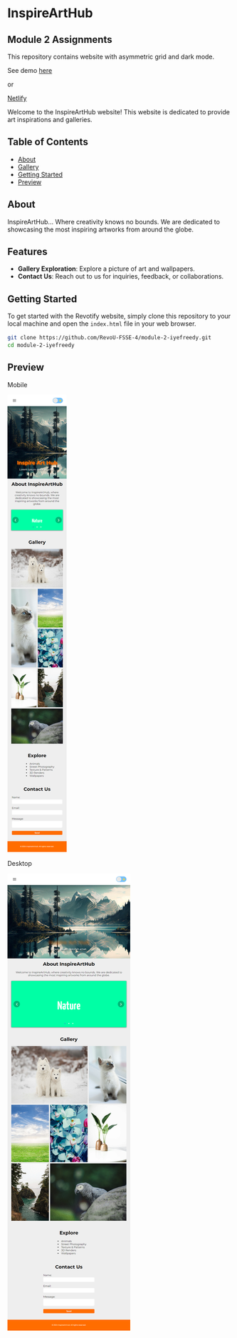 # InspireArtHub

## Module 2 Assignments

This repository contains website with asymmetric grid and dark mode.

See demo [here](https://freedcode.shop)

or

[Netlify](https://freedcode.netlify.app)

Welcome to the InspireArtHub website! This website is dedicated to provide art inspirations and galleries.

## Table of Contents

-   [About](#about)
-   [Gallery](#gallery)
-   [Getting Started](#getting-started)
-   [Preview](#preview)

## About

InspireArtHub... Where creativity knows no bounds. We are dedicated to showcasing the most inspiring artworks from around the globe.

## Features

-   **Gallery Exploration**: Explore a picture of art and wallpapers.
-   **Contact Us**: Reach out to us for inquiries, feedback, or collaborations.

## Getting Started

To get started with the Revotify website, simply clone this repository to your local machine and open the `index.html` file in your web browser.

```bash
git clone https://github.com/RevoU-FSSE-4/module-2-iyefreedy.git
cd module-2-iyefreedy
```

## Preview

Mobile

![InspireArtHub Website Preview](screenshots/mobile.png)

Desktop

![InspireArtHub Website Preview](screenshots/desktop.png)
